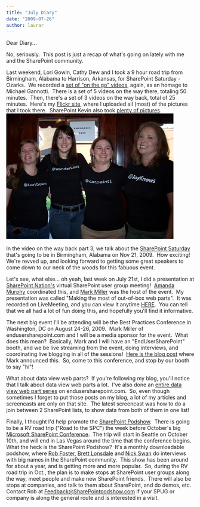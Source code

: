 ```yaml
---
title: "July Diary"
date: "2009-07-26"
author: laurar
---
```


Dear Diary...

No, seriously.  This post is just a recap of what's going on lately with me and the SharePoint community.

Last weekend, Lori Gowin, Cathy Dew and I took a 9 hour road trip from Birmingham, Alabama to Harrison, Arkansas, for SharePoint Saturday - Ozarks.  We recorded a [set of "on the go" videos](http://spinsiders.com/laurar/webcasts/), again, as an homage to Michael Gannotti.  There is a set of 5 videos on the way there, totaling 50 minutes.  Then, there's a set of 3 videos on the way back, total of 25 minutes.  Here's my [Flickr site](http://www.flickr.com/photos/wonderlaura), where I uploaded all (most) of the pictures that I took there.  SharePoint Kevin also took [plenty of pictures](http://www.sharepointkevin.com/SPSOzarks). ![](images/3735350497_f49e4bb8bb.jpg)

In the video on the way back part 3, we talk about the [SharePoint Saturday](http://www.sharepointsaturday.org) that's going to be in Birmingham, Alabama on Nov 21, 2009.  How exciting!  We're revved up, and looking forward to getting some great speakers to come down to our neck of the woods for this fabuous event.

Let's see, what else... oh yeah, last week on July 21st, I did a presentation at [SharePoint Nation's](http://www.sharepointnation.org/) virtual SharePoint user group meeting!  [Amanda Murphy](http://blog.funknstyle.com/) coordinated this, and [Mark Miller](http://www.endusersharepoint.com) was the host of the event.  My presentation was called "Making the most of out-of-box web parts".  It was recorded on LiveMeeting, and you can view it anytime [HERE](https://www.livemeeting.com/cc/mvp/view?id=SPN04).  You can tell that we all had a lot of fun doing this, and hopefully you'll find it informative.

The next big event I'll be attending will be the Best Practices Conference in Washington, DC on August 24-26, 2009.  Mark Miller of endusersharepoint.com and I will be a media sponsor for the event.  What does this mean?  Basically, Mark and I will have an "EndUserSharePoint" booth, and we be live streaming from the event, doing interviews, and coordinating live blogging in all of the sessions!  [Here is the blog post](http://www.endusersharepoint.com/?p=1709) where Mark announced this.  So, come to this conference, and stop by our booth to say "hi"!

What about data view web parts?  If you're following my blog, you'll notice that I talk about data view web parts a lot.  I've also done an [entire data view web part series](http://www.endusersharepoint.com/?s=data+view+web+part+rogers) on endusersharepoint.com.  So, even though sometimes I forget to put those posts on my blog, a lot of my articles and screencasts are only on that site.  The latest screencast was how to do a join between 2 SharePoint lists, to show data from both of them in one list!

Finally, I thought I'd help promote the [SharePoint Podshow](http://www.sharepointpodshow.com/).  There is going to be a RV road trip ("Road to the SPC") the week before October's big [Microsoft SharePoint Conference](http://www.mssharepointconference.com).  The trip will start in Seattle on October 10th, and will end in Las Vegas around the time that the conference begins.  What the heck is the SharePoint Podshow?  It's a monthly downloadable podshow, where [Rob Foster](http://www.twitter.com/lespaulrob), [Brett Lonsdale](http://www.twitter.com/brettlonsdale) and [Nick Swan](http://www.twitter.com/nickswan) do interviews with big names in the SharePoint community.  This show has been around for about a year, and is getting more and more popular.  So, during the RV road trip in Oct., the plan is to make stops at SharePoint user groups along the way, meet people and make new SharePoint friends.  There will also be  stops at companies, and talk to them about SharePoint, and do demos, etc.  Contact Rob at [Feedback@SharePointpodshow.com](mailto:Feedback@SharePointpodshow.com) if your SPUG or company is along the general route and is interested in a visit.
